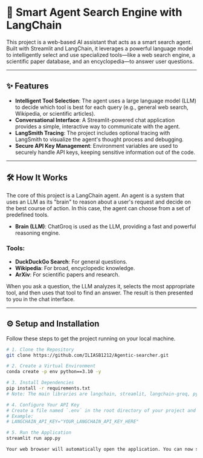 # 🤖 Smart Agent Search Engine with LangChain

This project is a web-based AI assistant that acts as a smart search agent. Built with Streamlit and LangChain, it leverages a powerful language model to intelligently select and use specialized tools—like a web search engine, a scientific paper database, and an encyclopedia—to answer user questions.

---

## ✨ Features
- **Intelligent Tool Selection**: The agent uses a large language model (LLM) to decide which tool is best for each query (e.g., general web search, Wikipedia, or scientific articles).
- **Conversational Interface**: A Streamlit-powered chat application provides a simple, interactive way to communicate with the agent.
- **LangSmith Tracing**: The project includes optional tracing with LangSmith to visualize the agent's thought process and debugging.
- **Secure API Key Management**: Environment variables are used to securely handle API keys, keeping sensitive information out of the code.

---

## 🛠️ How It Works
The core of this project is a LangChain agent. An agent is a system that uses an LLM as its "brain" to reason about a user's request and decide on the best course of action. In this case, the agent can choose from a set of predefined tools.

- **Brain (LLM)**: ChatGroq is used as the LLM, providing a fast and powerful reasoning engine.

### Tools:
- **DuckDuckGo Search**: For general questions.
- **Wikipedia**: For broad, encyclopedic knowledge.
- **ArXiv**: For scientific papers and research.

When you ask a question, the LLM analyzes it, selects the most appropriate tool, and then uses that tool to find an answer. The result is then presented to you in the chat interface.

---

## ⚙️ Setup and Installation

Follow these steps to get the project running on your local machine.

```bash
# 1. Clone the Repository
git clone https://github.com/ILIASB1212/Agentic-searcher.git

# 2. Create a Virtual Environment
conda create -p env python==3.10 -y

# 3. Install Dependencies
pip install -r requirements.txt
# Note: The main libraries are langchain, streamlit, langchain-groq, python-dotenv, and the tool-specific libraries like wikipedia and duckduckgo-search.

# 4. Configure Your API Key
# Create a file named `.env` in the root directory of your project and add your LangChain API key to it.
# Example:
# LANGCHAIN_API_KEY="YOUR_LANGCHAIN_API_KEY_HERE"

# 5. Run the Application
streamlit run app.py

Your web browser will automatically open the application. You can now start a conversation with your AI search agent.

